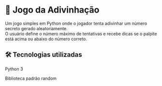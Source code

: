 # 🎯 Jogo da Adivinhação

Um jogo simples em Python onde o jogador tenta adivinhar um número secreto gerado aleatoriamente.  
O usuário define o número máximo de tentativas e recebe dicas se o palpite está acima ou abaixo do número correto.

## 🛠 Tecnologias utilizadas
Python 3

Biblioteca padrão random
